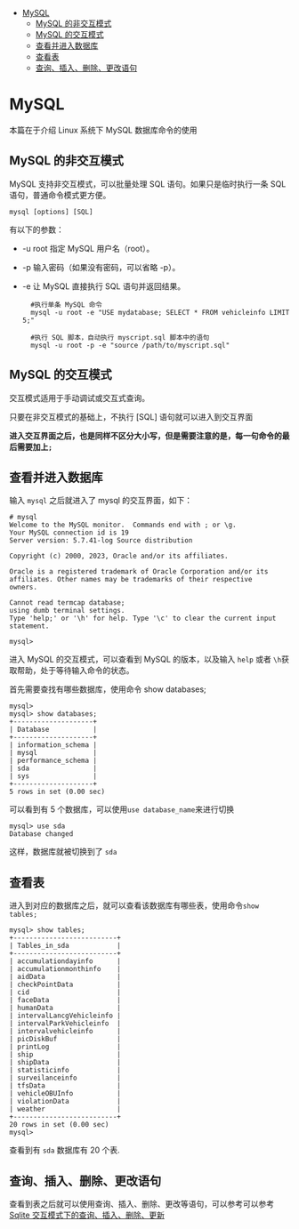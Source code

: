 - [MySQL](#mysql)
  - [MySQL 的非交互模式](#mysql-的非交互模式)
  - [MySQL 的交互模式](#mysql-的交互模式)
  - [查看并进入数据库](#查看并进入数据库)
  - [查看表](#查看表)
  - [查询、插入、删除、更改语句](#查询插入删除更改语句)
# MySQL 

本篇在于介绍 Linux 系统下 MySQL 数据库命令的使用

## MySQL 的非交互模式

MySQL 支持非交互模式，可以批量处理 SQL 语句。如果只是临时执行一条 SQL 语句，普通命令模式更方便。

    mysql [options] [SQL]

有以下的参数：

- -u root 指定 MySQL 用户名（root）。
- -p 输入密码（如果没有密码，可以省略 -p）。
- -e 让 MySQL 直接执行 SQL 语句并返回结果。

        #执行单条 MySQL 命令
        mysql -u root -e "USE mydatabase; SELECT * FROM vehicleinfo LIMIT 5;"

        #执行 SQL 脚本，自动执行 myscript.sql 脚本中的语句
        mysql -u root -p -e "source /path/to/myscript.sql"

## MySQL 的交互模式

交互模式适用于手动调试或交互式查询。

只要在非交互模式的基础上，不执行 [SQL] 语句就可以进入到交互界面

**进入交互界面之后，也是同样不区分大小写，但是需要注意的是，每一句命令的最后需要加上`;`**

## 查看并进入数据库

输入 `mysql` 之后就进入了 mysql 的交互界面，如下：

    # mysql
    Welcome to the MySQL monitor.  Commands end with ; or \g.
    Your MySQL connection id is 19
    Server version: 5.7.41-log Source distribution

    Copyright (c) 2000, 2023, Oracle and/or its affiliates.

    Oracle is a registered trademark of Oracle Corporation and/or its
    affiliates. Other names may be trademarks of their respective
    owners.

    Cannot read termcap database;
    using dumb terminal settings.
    Type 'help;' or '\h' for help. Type '\c' to clear the current input statement.

    mysql>

进入 MySQL 的交互模式，可以查看到 MySQL 的版本，以及输入 `help` 或者 `\h`获取帮助，处于等待输入命令的状态。


首先需要查找有哪些数据库，使用命令 show databases;

    mysql>
    mysql> show databases;
    +--------------------+
    | Database           |
    +--------------------+
    | information_schema |
    | mysql              |
    | performance_schema |
    | sda                |
    | sys                |
    +--------------------+
    5 rows in set (0.00 sec)

可以看到有 5 个数据库，可以使用`use database_name`来进行切换
 
    mysql> use sda
    Database changed

这样，数据库就被切换到了 `sda`


## 查看表

进入到对应的数据库之后，就可以查看该数据库有哪些表，使用命令`show tables;`

    mysql> show tables;
    +--------------------------+
    | Tables_in_sda            |
    +--------------------------+
    | accumulationdayinfo      |
    | accumulationmonthinfo    |
    | aidData                  |
    | checkPointData           |
    | cid                      |
    | faceData                 |
    | humanData                |
    | intervalLancgVehicleinfo |
    | intervalParkVehicleinfo  |
    | intervalvehicleinfo      |
    | picDiskBuf               |
    | printLog                 |
    | ship                     |
    | shipData                 |
    | statisticinfo            |
    | surveilanceinfo          |
    | tfsData                  |
    | vehicleOBUInfo           |
    | violationData            |
    | weather                  |
    +--------------------------+
    20 rows in set (0.00 sec)
    mysql>

查看到有 `sda` 数据库有 20 个表.

## 查询、插入、删除、更改语句

查看到表之后就可以使用查询、插入、删除、更改等语句，可以参考可以参考[Sqlite 交互模式下的查询、插入、删除、更新](Sqlite.md#交互模式下的查询、插入、删除、更新)
